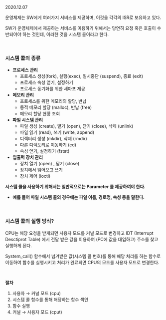 2020.12.07

운영체제는 SW에게 여러가지 서비스를 제공하며, 이것을 각각의 ISR로 보유하고 있다.

SW가 운영체제에서 제공하는 서비스를 이용하기 위해서는 당연히 요청 혹은 호출이 수반되어야 하는 것인데, 이러한 것을 시스템 콜이라고 한다.

<br/>

### **시스템 콜의 종류**

- **프로세스 관리**
    - 프로세스 생성(fork), 실행(exec), 일시중단 (suspend), 종료 (exit)
    - 프로세스 속성 얻기, 설정하기
    - 프로세스 동기화를 위한 세마포 제공
- **메모리 관리**
    - 프로세스를 위한 메모리의 할당, 반납
    - 동적 메모리 할당 (malloc), 반납 (free)
    - 메모리 할당 현황 조회
- **파일 시스템 관리**
    - 파일 생성 (create), 열기 (open), 닫기 (close), 삭제 (unlink)
    - 파일 읽기 (read), 쓰기 (write, append)
    - 디렉터리 생성 (mkdir), 삭제 (rmdir)
    - 다른 디렉토리로 이동하기 (cd)
    - 속성 얻기, 설정하기 (fstat)
- **입출력 장치 관리**
    - 장치 열기 (open) , 닫기 (close)
    - 장치에서 읽어오고 쓰기
    - 장치 제어 (ioctl)

**시스템 콜을 사용하기 위해서는 일반적으로는 Parameter 를 제공하여야 한다.**

- **예를 들어 파일 시스템 콜의 경우에는 파일 이름, 경로명, 속성 등을 말한다.**

<br/>

### **시스템 콜의 실행 방식?**

CPU는 해당 요청을 받게되면 사용자 모드를 커널 모드로 변경하고 IDT (Interrupt Desctiprot Table) 에서 전달 받은 값을 이용하여  (PC에 값을 대입하고) 주소를 찾고 실행하게 된다.

System_call() 함수에서 넘겨받은 값(시스템 콜 번호)를 통해 해당 처리를 하는 함수로 이동하여 함수를 실행시키고 처리가 완료되면 CPU의 모드를 사용자 모드로 변경한다.

<br/>

**절차**

1. 사용자 → 커널 모드 (cpu)
2. 시스템 콜 함수를 통해 해당하는 함수 색인
3. 함수 실행
4. 커널 → 사용자 모드 (cput)